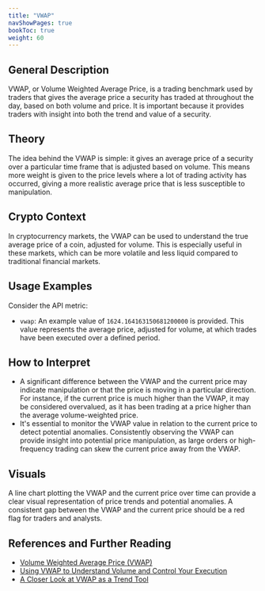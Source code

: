 ```yaml
---
title: "VWAP"
navShowPages: true
bookToc: true
weight: 60
---
```


## General Description

VWAP, or Volume Weighted Average Price, is a trading benchmark used by traders that gives the average price a security has traded at throughout the day, based on both volume and price. It is important because it provides traders with insight into both the trend and value of a security.

## Theory

The idea behind the VWAP is simple: it gives an average price of a security over a particular time frame that is adjusted based on volume. This means more weight is given to the price levels where a lot of trading activity has occurred, giving a more realistic average price that is less susceptible to manipulation.

## Crypto Context

In cryptocurrency markets, the VWAP can be used to understand the true average price of a coin, adjusted for volume. This is especially useful in these markets, which can be more volatile and less liquid compared to traditional financial markets.

## Usage Examples

Consider the API metric:

- `vwap`: An example value of `1624.164163150681200000` is provided. This value represents the average price, adjusted for volume, at which trades have been executed over a defined period.

## How to Interpret

- A significant difference between the VWAP and the current price may indicate manipulation or that the price is moving in a particular direction. For instance, if the current price is much higher than the VWAP, it may be considered overvalued, as it has been trading at a price higher than the average volume-weighted price.
- It's essential to monitor the VWAP value in relation to the current price to detect potential anomalies. Consistently observing the VWAP can provide insight into potential price manipulation, as large orders or high-frequency trading can skew the current price away from the VWAP.

## Visuals

A line chart plotting the VWAP and the current price over time can provide a clear visual representation of price trends and potential anomalies. A consistent gap between the VWAP and the current price should be a red flag for traders and analysts.

## References and Further Reading

- [Volume Weighted Average Price (VWAP)](https://www.investopedia.com/terms/v/vwap.asp)
- [Using VWAP to Understand Volume and Control Your Execution](https://www.traderhq.com/using-vwap-understand-volume-control-execution/)
- [A Closer Look at VWAP as a Trend Tool](https://tickertape.tdameritrade.com/trading/vwap-volume-weighted-average-price-trend-17328)